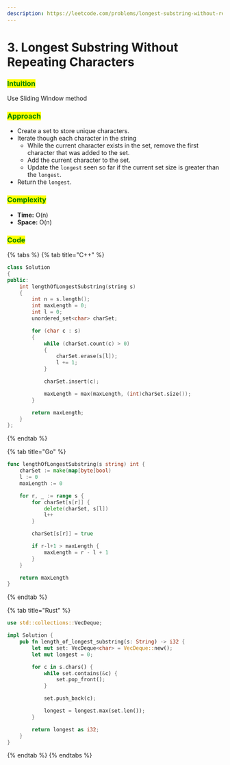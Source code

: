 ```yaml
---
description: https://leetcode.com/problems/longest-substring-without-repeating-characters
---
```


# 3. Longest Substring Without Repeating Characters

### <mark style="color:green;">Intuition</mark>

Use Sliding Window method

### <mark style="color:green;">Approach</mark>

* Create a set to store unique characters.
* Iterate though each character in the string
  * While the current character exists in the set, remove the first character that was added to the set.
  * Add the current character to the set.
  * Update the `longest` seen so far if the current set size is greater than the `longest`.
* Return the `longest`.

### <mark style="color:green;">Complexity</mark>

* **Time:** O(n)
* **Space:** O(n)

### <mark style="color:green;">**Code**</mark>

{% tabs %}
{% tab title="C++" %}
```cpp
class Solution
{
public:
    int lengthOfLongestSubstring(string s)
    {
        int n = s.length();
        int maxLength = 0;
        int l = 0;
        unordered_set<char> charSet;

        for (char c : s)
        {
            while (charSet.count(c) > 0)
            {
                charSet.erase(s[l]);
                l += 1;
            }

            charSet.insert(c);

            maxLength = max(maxLength, (int)charSet.size());
        }

        return maxLength;
    }
};
```
{% endtab %}

{% tab title="Go" %}
```go
func lengthOfLongestSubstring(s string) int {
	charSet := make(map[byte]bool)
	l := 0
	maxLength := 0

	for r, _ := range s {
		for charSet[s[r]] {
			delete(charSet, s[l])
			l++
		}

		charSet[s[r]] = true

		if r-l+1 > maxLength {
			maxLength = r - l + 1
		}
	}

	return maxLength
}
```
{% endtab %}

{% tab title="Rust" %}
```rust
use std::collections::VecDeque;

impl Solution {
    pub fn length_of_longest_substring(s: String) -> i32 {
        let mut set: VecDeque<char> = VecDeque::new();
        let mut longest = 0;

        for c in s.chars() {
            while set.contains(&c) {
                set.pop_front();
            }

            set.push_back(c);

            longest = longest.max(set.len());
        }

        return longest as i32;
    }
}
```
{% endtab %}
{% endtabs %}
